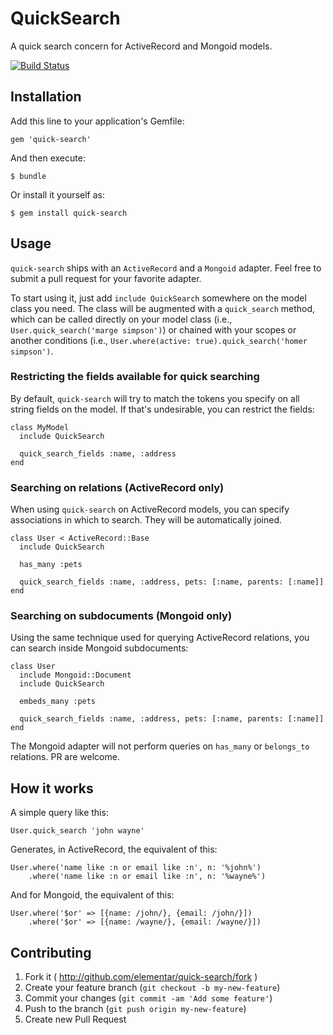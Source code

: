 # QuickSearch

A quick search concern for ActiveRecord and Mongoid models.

[![Build Status](https://travis-ci.org/elementar/quick-search.svg?branch=master)](https://travis-ci.org/elementar/quick-search)

## Installation

Add this line to your application's Gemfile:

    gem 'quick-search'

And then execute:

    $ bundle

Or install it yourself as:

    $ gem install quick-search

## Usage

`quick-search` ships with an `ActiveRecord` and a `Mongoid` adapter. Feel free to submit
a pull request for your favorite adapter.

To start using it, just add `include QuickSearch` somewhere on the model class you need.
The class will be augmented with a `quick_search` method, which can be called directly on your
model class (i.e., `User.quick_search('marge simpson')`) or chained with your scopes or another conditions
(i.e., `User.where(active: true).quick_search('homer simpson')`.

### Restricting the fields available for quick searching

By default, `quick-search` will try to match the tokens you specify on all string fields on the model.
If that's undesirable, you can restrict the fields:

    class MyModel
      include QuickSearch

      quick_search_fields :name, :address
    end

### Searching on relations (ActiveRecord only)

When using `quick-search` on ActiveRecord models, you can specify associations in which to search. They will
be automatically joined.

    class User < ActiveRecord::Base
      include QuickSearch

      has_many :pets

      quick_search_fields :name, :address, pets: [:name, parents: [:name]]
    end

### Searching on subdocuments (Mongoid only)

Using the same technique used for querying ActiveRecord relations, you can search inside Mongoid subdocuments:


    class User
      include Mongoid::Document
      include QuickSearch

      embeds_many :pets

      quick_search_fields :name, :address, pets: [:name, parents: [:name]]
    end

The Mongoid adapter will not perform queries on `has_many` or `belongs_to` relations. PR are welcome.

## How it works

A simple query like this:

    User.quick_search 'john wayne'

Generates, in ActiveRecord, the equivalent of this:

    User.where('name like :n or email like :n', n: '%john%')
        .where('name like :n or email like :n', n: '%wayne%')

And for Mongoid, the equivalent of this:

    User.where('$or' => [{name: /john/}, {email: /john/}])
        .where('$or' => [{name: /wayne/}, {email: /wayne/}])

## Contributing

1. Fork it ( http://github.com/elementar/quick-search/fork )
2. Create your feature branch (`git checkout -b my-new-feature`)
3. Commit your changes (`git commit -am 'Add some feature'`)
4. Push to the branch (`git push origin my-new-feature`)
5. Create new Pull Request
